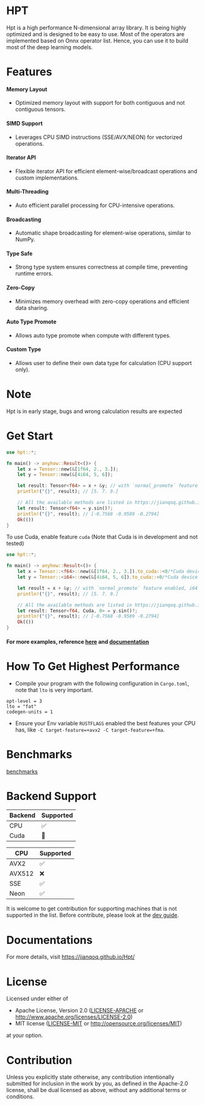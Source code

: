 # HPT

Hpt is a high performance N-dimensional array library. It is being highly optimized and is designed to be easy to use. Most of the operators are implemented based on Onnx operator list. Hence, you can use it to build most of the deep learning models.

# Features
#### Memory Layout
- Optimized memory layout with support for both contiguous and not contiguous tensors.
#### SIMD Support
- Leverages CPU SIMD instructions (SSE/AVX/NEON) for vectorized operations.
#### Iterator API
- Flexible iterator API for efficient element-wise/broadcast operations and custom implementations.
#### Multi-Threading
- Auto efficient parallel processing for CPU-intensive operations.
#### Broadcasting
- Automatic shape broadcasting for element-wise operations, similar to NumPy.
#### Type Safe
- Strong type system ensures correctness at compile time, preventing runtime errors.
#### Zero-Copy
- Minimizes memory overhead with zero-copy operations and efficient data sharing.
#### Auto Type Promote
- Allows auto type promote when compute with different types.
#### Custom Type
- Allows user to define their own data type for calculation (CPU support only).

# Note

Hpt is in early stage, bugs and wrong calculation results are expected

# Get Start
```rust
use hpt::*;

fn main() -> anyhow::Result<()> {
    let x = Tensor::new(&[1f64, 2., 3.]);
    let y = Tensor::new(&[4i64, 5, 6]);

    let result: Tensor<f64> = x + &y; // with `normal_promote` feature enabled, i64 + f64 will output f64
    println!("{}", result); // [5. 7. 9.]

    // All the available methods are listed in https://jianqoq.github.io/Hpt/user_guide/user_guide.html
    let result: Tensor<f64> = y.sin()?;
    println!("{}", result); // [-0.7568 -0.9589 -0.2794]
    Ok(())
}
```

To use Cuda, enable feature `cuda` (Note that Cuda is in development and not tested)
```rust
use hpt::*;

fn main() -> anyhow::Result<()> {
    let x = Tensor::<f64>::new(&[1f64, 2., 3.]).to_cuda::<0/*Cuda device id*/>()?;
    let y = Tensor::<i64>::new(&[4i64, 5, 6]).to_cuda::<0/*Cuda device id*/>()?;

    let result = x + &y; // with `normal_promote` feature enabled, i64 + f64 will output f64
    println!("{}", result); // [5. 7. 9.]

    // All the available methods are listed in https://jianqoq.github.io/Hpt/user_guide/user_guide.html
    let result: Tensor<f64, Cuda, 0> = y.sin()?;
    println!("{}", result); // [-0.7568 -0.9589 -0.2794]
    Ok(())
}
```

#### For more examples, reference [here](https://github.com/Jianqoq/Hpt/tree/main/hpt-examples/examples) and [documentation](https://jianqoq.github.io/Hpt/user_guide/user_guide.html)

# How To Get Highest Performance
- Compile your program with the following configuration in `Cargo.toml`, note that `lto` is very important.
```cargo
opt-level = 3
lto = "fat"
codegen-units = 1
```
- Ensure your Env variable `RUSTFLAGS` enabled the best features your CPU has, like `-C target-feature=+avx2 -C target-feature=+fma`.

# Benchmarks
[benchmarks](https://jianqoq.github.io/Hpt/benchmarks/benchmarks.html)

# Backend Support
| Backend | Supported |
|---------|-----------|
| CPU     | ✅         |
| Cuda    | 🚧        |

| CPU    | Supported |
|--------|-----------|
| AVX2   | ✅         |
| AVX512 | ❌         |
| SSE    | ✅         |
| Neon   | ✅         |

It is welcome to get contribution for supporting machines that is not supported in the list. Before contribute, please look at the [dev guide](https://jianqoq.github.io/Hpt/dev_guide/dev_guide.html).

# Documentations
For more details, visit https://jianqoq.github.io/Hpt/

# License

Licensed under either of

 * Apache License, Version 2.0
   ([LICENSE-APACHE](LICENSE-APACHE) or http://www.apache.org/licenses/LICENSE-2.0)
 * MIT license
   ([LICENSE-MIT](LICENSE-MIT) or http://opensource.org/licenses/MIT)

at your option.

# Contribution

Unless you explicitly state otherwise, any contribution intentionally submitted
for inclusion in the work by you, as defined in the Apache-2.0 license, shall be
dual licensed as above, without any additional terms or conditions.